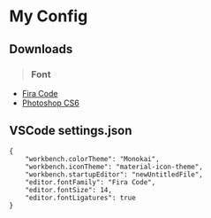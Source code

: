 # My Config

## Downloads
> ### Font
- [Fira Code](https://drive.google.com/file/d/1dKiy2bBSyRqQnpjZtTXBggNc5fEidYjT/view?usp=sharing)
- [Photoshop CS6](https://drive.google.com/file/d/1mOF8hd1VFWjendvcTcbwM5D0CnIl69a2/view?usp=sharing)

## VSCode settings.json
```
{
    "workbench.colorTheme": "Monokai",
    "workbench.iconTheme": "material-icon-theme",
    "workbench.startupEditor": "newUntitledFile",
    "editor.fontFamily": "Fira Code",
    "editor.fontSize": 14,
    "editor.fontLigatures": true
}
```
